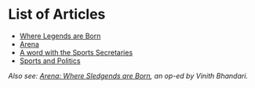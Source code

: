 <!-- TITLE: Arena 2018 Newsletter -->
<!-- SUBTITLE: The Arena Newsletter was released over a span of four days through the Arena 2018 Android App. -->

# List of Articles
- [Where Legends are Born](/news/fests/arena-18/legends-born)
- [Arena](/news/fests/arena-18/arena)
- [A word with the Sports Secretaries](/news/fests/arena-18/sports-sec-interview)
- [Sports and Politics](/news/fests/arena-18/sports-politics)

*Also see: [Arena: Where Sledgends are Born](/news/oped/arena-where-sledgends-are-born), an op-ed by Vinith Bhandari.*